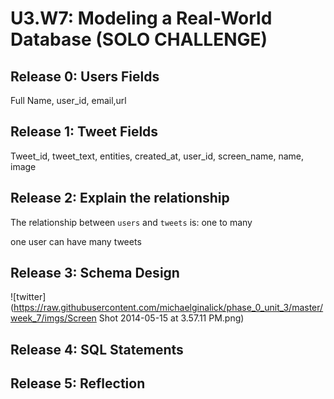 # U3.W7: Modeling a Real-World Database (SOLO CHALLENGE)

## Release 0: Users Fields
<!-- Identify the fields Twitter collects data for -->

  Full Name, user_id, email,url

## Release 1: Tweet Fields
<!-- Identify the fields Twitter uses to represent/display a tweet. What are you required or allowed to enter? -->

  Tweet_id, tweet_text, entities, created_at, user_id, screen_name, name, image

## Release 2: Explain the relationship
The relationship between `users` and `tweets` is: one to many
<!-- because... -->
one user can have many tweets
## Release 3: Schema Design
<!-- Include your image (inline) of your schema -->

![twitter](https://raw.githubusercontent.com/michaelginalick/phase_0_unit_3/master/week_7/imgs/Screen Shot 2014-05-15 at 3.57.11 PM.png)

## Release 4: SQL Statements
<!-- Include your SQL Statements. How can you make markdown files show blocks of code? -->

## Release 5: Reflection
<!-- Be sure to add your reflection here!!! -->
